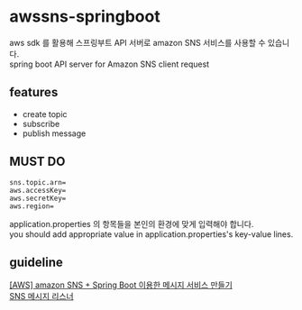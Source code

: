 # awssns-springboot

aws sdk 를 활용해 스프링부트 API 서버로 amazon SNS 서비스를 사용할 수 있습니다.  
spring boot API server for Amazon SNS client request

## features
- create topic
- subscribe
- publish message

## MUST DO
```properties
sns.topic.arn=
aws.accessKey=
aws.secretKey=
aws.region=
```
application.properties 의 항목들을 본인의 환경에 맞게 입력해야 합니다.  
you should add appropriate value in application.properties's key-value lines.

## guideline
[[AWS] amazon SNS + Spring Boot 이용한 메시지 서비스 만들기](https://choichumji.tistory.com/123)  
[SNS 메시지 리스너](https://github.com/d36choi/awssns-springboot-listener)

